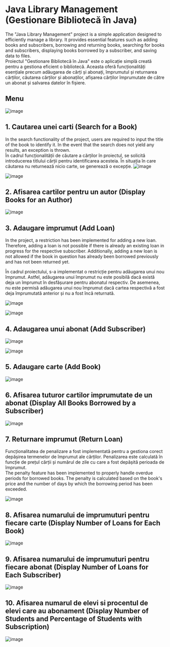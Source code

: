 # Java Library Management (Gestionare Bibliotecă în Java)
The "Java Library Management" project is a simple application designed to efficiently manage a library. It provides essential features such as adding books and subscribers, borrowing and returning books, searching for books and subscribers, displaying books borrowed by a subscriber, and saving data to files.<br>
Proiectul "Gestionare Bibliotecă în Java" este o aplicație simplă creată pentru a gestiona eficient o bibliotecă. Aceasta oferă funcționalități esențiale precum adăugarea de cărți și abonați, împrumutul și returnarea cărților, căutarea cărților și abonaților, afișarea cărților împrumutate de către un abonat și salvarea datelor în fișiere.<br>

## Menu
![image](https://github.com/dumitriu-ana/Library-Management-Java--PPOO/assets/72306782/641f982e-e214-42df-99ba-7e1a60b2d071)

## 1. Cautarea unei carti (Search for a Book)
In the search functionality of the project, users are required to input the title of the book to identify it. In the event that the search does not yield any results, an exception is thrown. <br>
În cadrul funcționalității de căutare a cărților în proiectul, se solicită introducerea titlului cărții pentru identificarea acesteia. În situația în care căutarea nu returnează nicio carte, se generează o excepție.
![image](https://github.com/dumitriu-ana/Library-Management-Java--PPOO/assets/72306782/16a43eb4-0a41-48dc-901f-a1358eabbf56)

![image](https://github.com/dumitriu-ana/Library-Management-Java--PPOO/assets/72306782/6fce9def-1913-4699-a4dc-b3e2f4f80e26)

## 2. Afisarea cartilor pentru un autor (Display Books for an Author)

![image](https://github.com/dumitriu-ana/Library-Management-Java--PPOO/assets/72306782/262aec41-8e60-48ff-a04e-990614c25e02)

## 3. Adaugare imprumut (Add Loan)

In the project, a restriction has been implemented for adding a new loan. Therefore, adding a loan is not possible if there is already an existing loan in progress for the respective subscriber. Additionally, adding a new loan is not allowed if the book in question has already been borrowed previously and has not been returned yet. <br>

În cadrul proiectului, s-a implementat o restricție pentru adăugarea unui nou împrumut. Astfel, adăugarea unui împrumut nu este posibilă dacă există deja un împrumut în desfășurare pentru abonatul respectiv. De asemenea, nu este permisă adăugarea unui nou împrumut dacă cartea respectivă a fost deja împrumutată anterior și nu a fost încă returnată. 

![image](https://github.com/dumitriu-ana/Library-Management-Java--PPOO/assets/72306782/4d07f5f0-3bab-45f0-9880-f3db790de35b)

![image](https://github.com/dumitriu-ana/Library-Management-Java--PPOO/assets/72306782/a4f40a80-567e-4940-91b8-298891b096e7)

## 4. Adaugarea unui abonat (Add Subscriber)

![image](https://github.com/dumitriu-ana/Library-Management-Java--PPOO/assets/72306782/6e7ad76b-05fc-4ea2-bebc-19ac0e1db87c)

![image](https://github.com/dumitriu-ana/Library-Management-Java--PPOO/assets/72306782/5614f0fa-0d50-4ba1-84cf-4d26835f959c)

## 5. Adaugare carte (Add Book)

![image](https://github.com/dumitriu-ana/Library-Management-Java--PPOO/assets/72306782/7af18297-de11-4a15-9691-ebd3a224068c)

## 6. Afisarea tuturor cartilor imprumutate de un abonat (Display All Books Borrowed by a Subscriber)

![image](https://github.com/dumitriu-ana/Library-Management-Java--PPOO/assets/72306782/6c655460-101c-48f7-8cc5-df5639ee6900)

## 7. Returnare imprumut (Return Loan)
Funcționalitatea de penalizare a fost implementată pentru a gestiona corect depășirea termenelor de împrumut ale cărților. Penalizarea este calculată în funcție de prețul cărții și numărul de zile cu care a fost depășită perioada de împrumut. <br>
The penalty feature has been implemented to properly handle overdue periods for borrowed books. The penalty is calculated based on the book's price and the number of days by which the borrowing period has been exceeded.

![image](https://github.com/dumitriu-ana/Library-Management-Java--PPOO/assets/72306782/eaf7700f-32c3-4dab-bddb-565339fcef06)

## 8. Afisarea numarului de imprumuturi pentru fiecare carte (Display Number of Loans for Each Book)

![image](https://github.com/dumitriu-ana/Library-Management-Java--PPOO/assets/72306782/ff82bb48-368f-4c87-b5b7-29e425973a62)

## 9. Afisarea numarului de imprumuturi pentru fiecare abonat (Display Number of Loans for Each Subscriber)

![image](https://github.com/dumitriu-ana/Library-Management-Java--PPOO/assets/72306782/aa0cd813-3803-4b32-8c9f-7c19b4d8e902)

## 10. Afisarea numarul de elevi si procentul de elevi care au abonament (Display Number of Students and Percentage of Students with Subscription)

![image](https://github.com/dumitriu-ana/Library-Management-Java--PPOO/assets/72306782/90675567-9045-4ca0-8aca-79088294c926)




